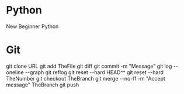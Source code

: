 # Python
New Beginner Python

# Git
git clone URL
git add TheFile
git diff
git commit -m "Message"
git log --oneline --graph
git reflog
git reset --hard HEAD^^
git reset --hard TheNumber
git checkout TheBranch
git merge --no-ff -m "Accept message" TheBranch
git push